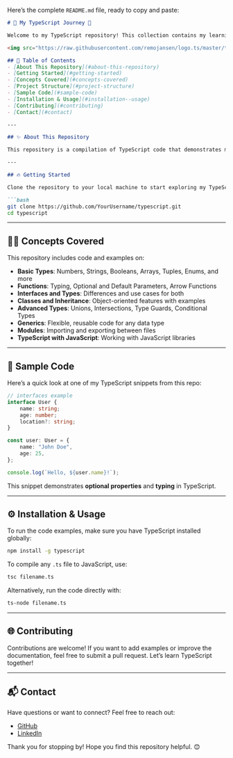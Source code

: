 Here’s the complete `README.md` file, ready to copy and paste:

```markdown
# 🌟 My TypeScript Journey 🚀

Welcome to my TypeScript repository! This collection contains my learning journey through TypeScript, covering various concepts and hands-on code examples to enhance my skills. Here, you'll find everything from TypeScript basics to advanced type manipulation.

<img src="https://raw.githubusercontent.com/remojansen/logo.ts/master/ts.png" alt="TypeScript Logo" width="150"/>

## 📜 Table of Contents
- [About This Repository](#about-this-repository)
- [Getting Started](#getting-started)
- [Concepts Covered](#concepts-covered)
- [Project Structure](#project-structure)
- [Sample Code](#sample-code)
- [Installation & Usage](#installation--usage)
- [Contributing](#contributing)
- [Contact](#contact)

---

## ✨ About This Repository

This repository is a compilation of TypeScript code that demonstrates my understanding of core concepts, best practices, and common patterns. It serves as both a personal learning journal and a resource for others looking to dive into TypeScript.

---

## 🔥 Getting Started

Clone the repository to your local machine to start exploring my TypeScript examples:

```bash
git clone https://github.com/YourUsername/typescript.git
cd typescript
```

---

## 🧑‍💻 Concepts Covered

This repository includes code and examples on:

- **Basic Types**: Numbers, Strings, Booleans, Arrays, Tuples, Enums, and more
- **Functions**: Typing, Optional and Default Parameters, Arrow Functions
- **Interfaces and Types**: Differences and use cases for both
- **Classes and Inheritance**: Object-oriented features with examples
- **Advanced Types**: Unions, Intersections, Type Guards, Conditional Types
- **Generics**: Flexible, reusable code for any data type
- **Modules**: Importing and exporting between files
- **TypeScript with JavaScript**: Working with JavaScript libraries

---

## 📝 Sample Code

Here’s a quick look at one of my TypeScript snippets from this repo:

```typescript
// interfaces example
interface User {
    name: string;
    age: number;
    location?: string;
}

const user: User = {
    name: "John Doe",
    age: 25,
};

console.log(`Hello, ${user.name}!`);
```

This snippet demonstrates **optional properties** and **typing** in TypeScript.

---

## ⚙️ Installation & Usage

To run the code examples, make sure you have TypeScript installed globally:

```bash
npm install -g typescript
```

To compile any `.ts` file to JavaScript, use:

```bash
tsc filename.ts
```

Alternatively, run the code directly with:

```bash
ts-node filename.ts
```

---

## 🌐 Contributing

Contributions are welcome! If you want to add examples or improve the documentation, feel free to submit a pull request. Let’s learn TypeScript together!

---

## 📬 Contact

Have questions or want to connect? Feel free to reach out:

- [GitHub](https://github.com/Divyesh032040)
- [LinkedIn](https://www.linkedin.com/in/divyesh-parmar-/)

Thank you for stopping by! Hope you find this repository helpful. 😊
```
